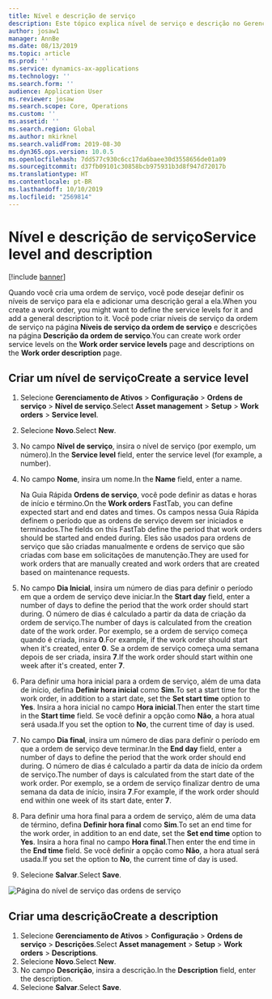 ```yaml
---
title: Nível e descrição de serviço
description: Este tópico explica nível de serviço e descrição no Gerenciamento de Ativos.
author: josaw1
manager: AnnBe
ms.date: 08/13/2019
ms.topic: article
ms.prod: ''
ms.service: dynamics-ax-applications
ms.technology: ''
ms.search.form: ''
audience: Application User
ms.reviewer: josaw
ms.search.scope: Core, Operations
ms.custom: ''
ms.assetid: ''
ms.search.region: Global
ms.author: mkirknel
ms.search.validFrom: 2019-08-30
ms.dyn365.ops.version: 10.0.5
ms.openlocfilehash: 7dd577c930c6cc17da6baee30d3558656de01a09
ms.sourcegitcommit: d37fb09101c30858bcb975931b3d8f947d72017b
ms.translationtype: HT
ms.contentlocale: pt-BR
ms.lasthandoff: 10/10/2019
ms.locfileid: "2569814"
---
```

# <a name="service-level-and-description"></a><span data-ttu-id="edb86-103">Nível e descrição de serviço</span><span class="sxs-lookup"><span data-stu-id="edb86-103">Service level and description</span></span>

[!include [banner](../../includes/banner.md)]

 

<span data-ttu-id="edb86-104">Quando você cria uma ordem de serviço, você pode desejar definir os níveis de serviço para ela e adicionar uma descrição geral a ela.</span><span class="sxs-lookup"><span data-stu-id="edb86-104">When you create a work order, you might want to define the service levels for it and add a general description to it.</span></span> <span data-ttu-id="edb86-105">Você pode criar níveis de serviço da ordem de serviço na página **Níveis de serviço da ordem de serviço** e descrições na página **Descrição da ordem de serviço**.</span><span class="sxs-lookup"><span data-stu-id="edb86-105">You can create work order service levels on the **Work order service levels** page and descriptions on the **Work order description** page.</span></span>

## <a name="create-a-service-level"></a><span data-ttu-id="edb86-106">Criar um nível de serviço</span><span class="sxs-lookup"><span data-stu-id="edb86-106">Create a service level</span></span>

1. <span data-ttu-id="edb86-107">Selecione **Gerenciamento de Ativos** \> **Configuração** \> **Ordens de serviço** \> **Nível de serviço**.</span><span class="sxs-lookup"><span data-stu-id="edb86-107">Select **Asset management** \> **Setup** \> **Work orders** \> **Service level**.</span></span>
2. <span data-ttu-id="edb86-108">Selecione **Novo**.</span><span class="sxs-lookup"><span data-stu-id="edb86-108">Select **New**.</span></span>
3. <span data-ttu-id="edb86-109">No campo **Nível de serviço**, insira o nível de serviço (por exemplo, um número).</span><span class="sxs-lookup"><span data-stu-id="edb86-109">In the **Service level** field, enter the service level (for example, a number).</span></span>
4. <span data-ttu-id="edb86-110">No campo **Nome**, insira um nome.</span><span class="sxs-lookup"><span data-stu-id="edb86-110">In the **Name** field, enter a name.</span></span>

    <span data-ttu-id="edb86-111">Na Guia Rápida **Ordens de serviço**, você pode definir as datas e horas de início e término.</span><span class="sxs-lookup"><span data-stu-id="edb86-111">On the **Work orders** FastTab, you can define expected start and end dates and times.</span></span> <span data-ttu-id="edb86-112">Os campos nessa Guia Rápida definem o período que as ordens de serviço devem ser iniciados e terminados.</span><span class="sxs-lookup"><span data-stu-id="edb86-112">The fields on this FastTab define the period that work orders should be started and ended during.</span></span> <span data-ttu-id="edb86-113">Eles são usados para ordens de serviço que são criadas manualmente e ordens de serviço que são criadas com base em solicitações de manutenção.</span><span class="sxs-lookup"><span data-stu-id="edb86-113">They are used for work orders that are manually created and work orders that are created based on maintenance requests.</span></span> 

5. <span data-ttu-id="edb86-114">No campo **Dia Inicial**, insira um número de dias para definir o período em que a ordem de serviço deve iniciar.</span><span class="sxs-lookup"><span data-stu-id="edb86-114">In the **Start day** field, enter a number of days to define the period that the work order should start during.</span></span> <span data-ttu-id="edb86-115">O número de dias é calculado a partir da data de criação da ordem de serviço.</span><span class="sxs-lookup"><span data-stu-id="edb86-115">The number of days is calculated from the creation date of the work order.</span></span> <span data-ttu-id="edb86-116">Por exemplo, se a ordem de serviço começa quando é criada, insira **0**.</span><span class="sxs-lookup"><span data-stu-id="edb86-116">For example, if the work order should start when it's created, enter **0**.</span></span> <span data-ttu-id="edb86-117">Se a ordem de serviço começa uma semana depois de ser criada, insira **7**.</span><span class="sxs-lookup"><span data-stu-id="edb86-117">If the work order should start within one week after it's created, enter **7**.</span></span>
6. <span data-ttu-id="edb86-118">Para definir uma hora inicial para a ordem de serviço, além de uma data de início, defina **Definir hora inicial** como **Sim**.</span><span class="sxs-lookup"><span data-stu-id="edb86-118">To set a start time for the work order, in addition to a start date, set the **Set start time** option to **Yes**.</span></span> <span data-ttu-id="edb86-119">Insira a hora inicial no campo **Hora inicial**.</span><span class="sxs-lookup"><span data-stu-id="edb86-119">Then enter the start time in the **Start time** field.</span></span> <span data-ttu-id="edb86-120">Se você definir a opção como **Não**, a hora atual será usada.</span><span class="sxs-lookup"><span data-stu-id="edb86-120">If you set the option to **No**, the current time of day is used.</span></span>
7. <span data-ttu-id="edb86-121">No campo **Dia final**, insira um número de dias para definir o período em que a ordem de serviço deve terminar.</span><span class="sxs-lookup"><span data-stu-id="edb86-121">In the **End day** field, enter a number of days to define the period that the work order should end during.</span></span> <span data-ttu-id="edb86-122">O número de dias é calculado a partir da data de início da ordem de serviço.</span><span class="sxs-lookup"><span data-stu-id="edb86-122">The number of days is calculated from the start date of the work order.</span></span> <span data-ttu-id="edb86-123">Por exemplo, se a ordem de serviço finalizar dentro de uma semana da data de início, insira **7**.</span><span class="sxs-lookup"><span data-stu-id="edb86-123">For example, if the work order should end within one week of its start date, enter **7**.</span></span>
8. <span data-ttu-id="edb86-124">Para definir uma hora final para a ordem de serviço, além de uma data de término, defina **Definir hora final** como **Sim**.</span><span class="sxs-lookup"><span data-stu-id="edb86-124">To set an end time for the work order, in addition to an end date, set the **Set end time** option to **Yes**.</span></span> <span data-ttu-id="edb86-125">Insira a hora final no campo **Hora final**.</span><span class="sxs-lookup"><span data-stu-id="edb86-125">Then enter the end time in the **End time** field.</span></span> <span data-ttu-id="edb86-126">Se você definir a opção como **Não**, a hora atual será usada.</span><span class="sxs-lookup"><span data-stu-id="edb86-126">If you set the option to **No**, the current time of day is used.</span></span>
9. <span data-ttu-id="edb86-127">Selecione **Salvar**.</span><span class="sxs-lookup"><span data-stu-id="edb86-127">Select **Save**.</span></span>

![Página do nível de serviço das ordens de serviço](media/19-setup-for-work-orders.png)

## <a name="create-a-description"></a><span data-ttu-id="edb86-129">Criar uma descrição</span><span class="sxs-lookup"><span data-stu-id="edb86-129">Create a description</span></span>

1. <span data-ttu-id="edb86-130">Selecione **Gerenciamento de Ativos** \> **Configuração** \> **Ordens de serviço** \> **Descrições**.</span><span class="sxs-lookup"><span data-stu-id="edb86-130">Select **Asset management** \> **Setup** \> **Work orders** \> **Descriptions**.</span></span>
2. <span data-ttu-id="edb86-131">Selecione **Novo**.</span><span class="sxs-lookup"><span data-stu-id="edb86-131">Select **New**.</span></span>
3. <span data-ttu-id="edb86-132">No campo **Descrição**, insira a descrição.</span><span class="sxs-lookup"><span data-stu-id="edb86-132">In the **Description** field, enter the description.</span></span>
4. <span data-ttu-id="edb86-133">Selecione **Salvar**.</span><span class="sxs-lookup"><span data-stu-id="edb86-133">Select **Save**.</span></span>
